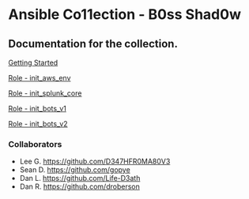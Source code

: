 # Ansible Co11ection - B0ss Shad0w

## Documentation for the collection.

[Getting Started](./docs/getting_started.md)

[Role - init_aws_env](./roles/init_aws_env/README.md)

[Role - init_splunk_core](./roles/init_splunk_core/README.md)

[Role - init_bots_v1](./roles/init_bots_v1/README.md)

[Role - init_bots_v2](./roles/init_bots_v2/README.md)

### Collaborators
- Lee G.       https://github.com/D347HFR0MA80V3
- Sean D.      https://github.com/gopye
- Dan L.       https://github.com/Life-D3ath 
- Dan R.       https://github.com/droberson
